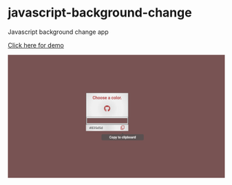# javascript-background-change

Javascript background change app

<a href='https://sinansarikaya.github.io/javascript-background-change/'>Click here for demo </a>

<img src='https://github.com/sinansarikaya/javascript-background-change/blob/main/color-app-picture.png' />
